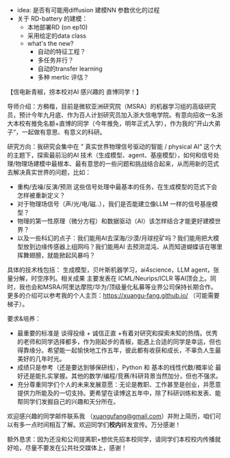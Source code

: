 - idea: 是否有可能用diffusion 建模NN 参数优化的过程
- 关于 RD-battery 的建模：
	- 本地部署RD (on ep10)
	- 采用给定的data class 
	- what's the new?
		- 自动的特征工程？
		- 多任务并行？
		- 自动的transfer learning
		- 多种 mertic 评估？




【信电新青椒，捞本校对AI 感兴趣的 直博同学！】

导师介绍：方榯楷，目前是微软亚洲研究院（MSRA）的机器学习组的高级研究员，预计今年九月底、作为百人计划研究员加入浙大信电学院。有意向招收一名浙大本校有推免名额+直博的同学（今年推免，明年正式入学），作为我的”开山大弟子“，一起做有意思、有意义的科研。

研究方向：我研究会集中在 ” 真实世界物理信号驱动的智能 / physical AI“ 这个大的主题下，探索最前沿的AI 技术（生成模型、agent、基座模型），如何和信号处理/物理场建模中最根本、最有意思的一些问题和挑战结合起来，从而用新的范式去解决真实世界的问题，比如：

- 重构/去噪/反演/预测 这些信号处理中最基本的任务，在生成模型的范式下会怎样被重新定义？
- 对于物理场信号（声/光/电/磁..），我们是否能建立像LLM 一样的信号基座模型？
- 物理的第一性原理（微分方程）和数据驱动（AI）该怎样结合才能更好建模世界？
- 以及一些科幻的点子：我们能用AI去深海/沙漠/月球挖矿吗？我们能用把大模型放到边缘传感器上组网吗？我们能用AI 去预测混沌、从而知道蝴蝶该在哪里挥舞翅膀，就能掀起风暴吗？ 

具体的技术栈包括： 生成模型，贝叶斯机器学习，ai4science，LLM agent，张量分解，时空序列。相关成果 主要发表在 ICML/Neurips/ICLR 等AI顶会上。同时，我也会和MSRA/阿里达摩院/华为/顶级量化私募等业界公司保持长期合作。 更多的介绍可以参考我的个人主页：https://xuangu-fang.github.io/ （可能需要梯子）。

要求&培养：
- 最重要的标准是 谈得投缘 + 诚信正直 +有着对研究和探索未知的热情。优秀的老师和同学选择都多，作为刚起步的青椒，能遇上合适的同学是幸运，但也得靠缘分。希望能一起愉快地工作五年，彼此都有收获和成长，不辜负人生最美好的几年时光。
- 成绩只是参考（还是要达到够保研线），Python 和 基本的线性代数/概率论 最好还是能扎实掌握。其他的数学/编程/竞赛/科研背景当然加分，但也不强求。
- 充分尊重同学们个人的未来发展意愿：无论是教职、工作甚至是创业，并愿意提供力所能及的一切支持。更希望在读博这五年中，除了科研训练和发表、能帮同学们发掘自己的兴趣和天分所在。

欢迎感兴趣的同学邮件联系我 （xuangufang@gmail.com）并附上简历，咱们可以有多一点时间相互了解。欢迎同学们**校内**转发宣传。万分感谢！

额外恳求：因为还没和公司提离职+想优先招本校同学，请同学们本校校内传播就好哈，尽量不要发在公共社交媒体上，感谢！